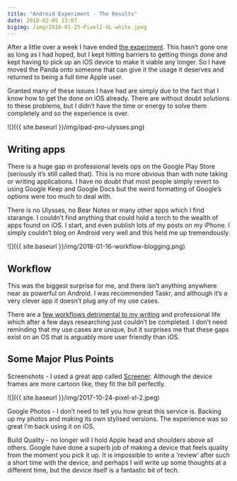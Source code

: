 ```yaml
---
title: "Android Experiment - The Results"
date: 2018-02-05 13:07
bigimg: /img/2018-01-25-Pixel2-XL-white.jpeg
---
```

 After a little over a week I have ended [the experiment](http://gr36.com/2018-01-25-my-android-experiment/). This hasn’t gone one as long as I had hoped, but I kept hitting barriers to getting things done and kept having to pick up an iOS device to make it viable any longer. So I have moved the Panda onto someone that can give it the usage it deserves and returned to being a full time Apple user. 

Granted many of these issues I have had are simply due to the fact that I know how to get the done on iOS already. There are without doubt solutions to these problems, but I didn’t have the time or energy to solve them completely and so the experience is over. 

![]({{ site.baseurl }}/img/ipad-pro-ulysses.png)

## Writing apps
There is a huge gap in professional levels ops on the Google Play Store (seriously it’s still called that). This is no more obvious than with note taking or writing applications. I have no doubt that most people simply revert to using Google Keep and Google Docs but the weird formatting of Google’s options were too much to deal with. 

There is no Ulysses, no Bear Notes or many other apps which I find starange. I couldn’t find anything that could hold a torch to the wealth of apps found on iOS. I start, and even publish lots of my posts on my iPhone. I simply couldn’t blog on Android very well and this held me up tremendously. 

![]({{ site.baseurl }}/img/2018-01-16-workflow-blogging.png)

## Workflow
This was the biggest surprise for me, and there isn’t anything anywhere near as powerful on Android. I was recommended Taskr, and although it’s a very clever app it doesn’t plug any of my use cases. 

There are a [few workflows detrimental to my writing](http://gr36.com/2018-01-17-workflows-make-my-blog/) and professional life which after a few days researching just couldn’t be completed. I don’t need reminding that my use cases are unique, but it surprises me that these gaps exist on an OS that is arguably more user friendly than iOS. 

## Some Major Plus Points
Screenshots - I used a great app called [Screener](https://play.google.com/store/apps/details?id=de.toastcode.screener&hl=en_GB). Although the device frames are more cartoon like, they fit the bill perfectly. 

![]({{ site.baseurl }}/img/2017-10-24-pixel-xl-2.jpeg)

Google Photos - I don’t need to tell you how great this service is. Backing up my photos and making its own stylised versions. The experience was so great I’m back using it on iOS. 

Build Quality - no longer will I hold Apple head and shoulders above all others. Google have done a superb job of making a device that feels quality from the moment you pick it up. It is impossible to write a ‘review’ after such a short time with the device, and perhaps I will write up some thoughts at a different time, but the device itself is a fantastic bit of tech.
